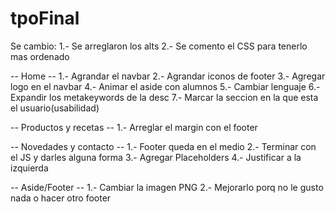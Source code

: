 # tpoFinal
Se cambio:
1.- Se arreglaron los alts
2.- Se comento el CSS para tenerlo mas ordenado

-- Home --
1.- Agrandar el navbar
2.- Agrandar iconos de footer
3.- Agregar logo en el navbar
4.- Animar el aside con alumnos
5.- Cambiar lenguaje
6.- Expandir los metakeywords de la desc
7.- Marcar la seccion en la que esta el usuario(usabilidad)

-- Productos y recetas --
1.- Arreglar el margin con el footer

-- Novedades y contacto --
1.- Footer queda en el medio
2.- Terminar con el JS y darles alguna forma
3.- Agregar Placeholders
4.- Justificar a la izquierda

-- Aside/Footer --
1.- Cambiar la imagen PNG
2.- Mejorarlo porq no le gusto nada o hacer otro footer
